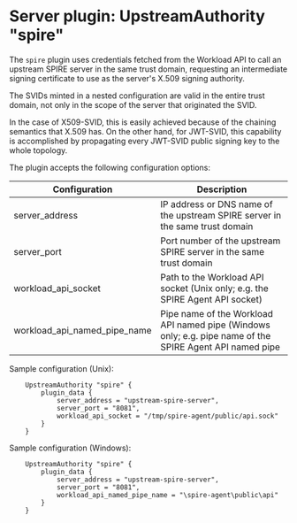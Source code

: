 # Server plugin: UpstreamAuthority "spire"

The `spire` plugin uses credentials fetched from the Workload API to call an upstream SPIRE server in the same trust domain, requesting an intermediate signing certificate to use as the server's X.509 signing authority.

The SVIDs minted in a nested configuration are valid in the entire trust domain, not only in the scope of the server that originated the SVID.

In the case of X509-SVID, this is easily achieved because of the chaining semantics that X.509 has. On the other hand, for JWT-SVID, this capability is accomplished by propagating every JWT-SVID public signing key to the whole topology.

The plugin accepts the following configuration options:

| Configuration                | Description                                                                  |
| ---------------------------- | ---------------------------------------------------------------------------- |
| server_address               | IP address or DNS name of the upstream SPIRE server in the same trust domain |
| server_port                  | Port number of the upstream SPIRE server in the same trust domain            |
| workload_api_socket          | Path to the Workload API socket (Unix only; e.g. the SPIRE Agent API socket) |
| workload_api_named_pipe_name | Pipe name of the Workload API named pipe (Windows only; e.g. pipe name of the SPIRE Agent API named pipe |

Sample configuration (Unix):

```
    UpstreamAuthority "spire" {
        plugin_data {
            server_address = "upstream-spire-server",
            server_port = "8081",
            workload_api_socket = "/tmp/spire-agent/public/api.sock"
        }
    }
```

Sample configuration (Windows):

```
    UpstreamAuthority "spire" {
        plugin_data {
            server_address = "upstream-spire-server",
            server_port = "8081",
            workload_api_named_pipe_name = "\spire-agent\public\api"
        }
    }
```
